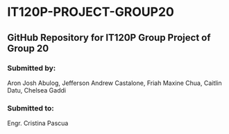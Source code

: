# IT120P-PROJECT-GROUP20
## GitHub Repository for IT120P Group Project of Group 20

### Submitted by:
Aron Josh Abulog, Jefferson Andrew Castalone, Friah Maxine Chua, Caitlin Datu, Chelsea Gaddi

### Submitted to:
Engr. Cristina Pascua
